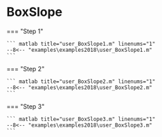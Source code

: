 # BoxSlope

=== "Step 1"

    ``` matlab title="user_BoxSlope1.m" linenums="1"
    --8<-- "examples\examples2018\user_BoxSlope1.m"
    ```

=== "Step 2"

    ``` matlab title="user_BoxSlope2.m" linenums="1"
    --8<-- "examples\examples2018\user_BoxSlope2.m"
    ```

=== "Step 3"

    ``` matlab title="user_BoxSlope3.m" linenums="1"
    --8<-- "examples\examples2018\user_BoxSlope3.m"
    ```


